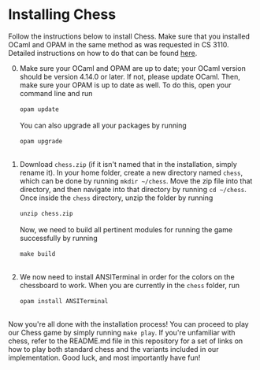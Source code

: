 # Installing Chess

Follow the instructions below to install Chess. Make sure that you installed OCaml and OPAM in the same method as was requested in CS 3110. Detailed instructions on how to do that can be found [here](https://cs3110.github.io/textbook/chapters/preface/install.html#). 

0. Make sure your OCaml and OPAM are up to date; your OCaml version should be version 4.14.0 or later. If not, please update OCaml. Then, make sure your OPAM is up to date as well. To do this, open your command line and run <br/> <br/> `opam update` <br/><br/> You can also upgrade all your packages by running <br/><br/>`opam upgrade`<br/><br/>
1. Download `chess.zip` (if it isn't named that in the installation, simply rename it). In your home folder, create a new directory named `chess`, which can be done by running `mkdir ~/chess`. Move the zip file into that directory, and then navigate into that directory by running `cd ~/chess`. Once inside the `chess` directory, unzip the folder by running
<br/><br/> `unzip chess.zip`<br/> <br/> Now, we need to build all pertinent modules for running the game successfully by running <br/><br/> `make build`<br/> <br/> 

2. We now need to install ANSITerminal in order for the colors on the chessboard to work. When you are currently in the `chess` folder, run <br/> <br/> `opam install ANSITerminal`<br/> <br/>

Now you're all done with the installation process! You can proceed to play our Chess game by simply running `make play`. If you're unfamiliar with chess, refer to the README.md file in this repository for a set of links on how to play both standard chess and the variants included in our implementation. Good luck, and most importantly have fun!

